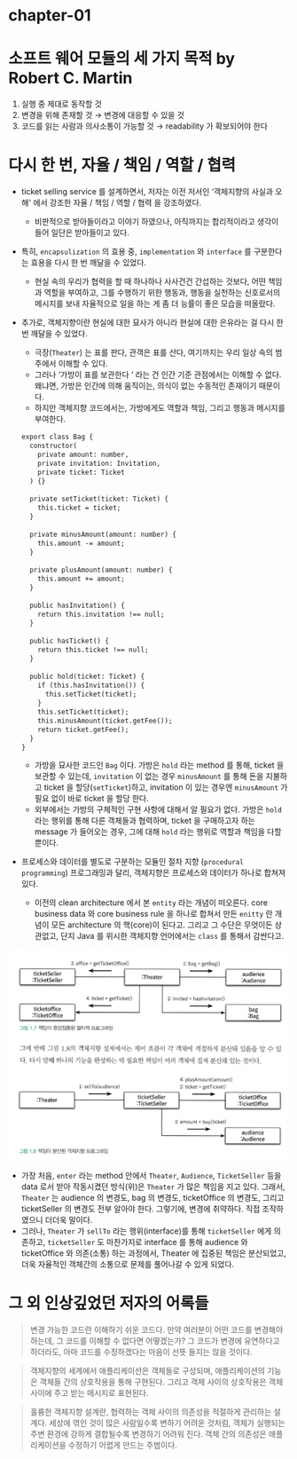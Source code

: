 # chapter-01

# 소프트 웨어 모듈의 세 가지 목적 by Robert C. Martin

1. 실행 중 제대로 동작할 것
2. 변경을 위해 존재할 것 → 변경에 대응할 수 있을 것
3. 코드를 읽는 사람과 의사소통이 가능할 것 → readability 가 확보되어야 한다

# 다시 한 번, 자율 / 책임 / 역할 / 협력

- ticket selling service 를 설계하면서, 저자는 이전 저서인 ‘객체지향의 사실과 오해' 에서 강조한 자율 / 책임 / 역할 / 협력 을 강조하였다.
    - 비판적으로 받아들이라고 이야기 하였으나, 아직까지는 합리적이라고 생각이 들어 일단은 받아들이고 있다.
- 특히, `encapsulization` 의 효용 중, `implementation` 와 `interface` 를 구분한다는 효용을 다시 한 번 깨달을 수 있었다.
    - 현실 속의 우리가 협력을 할 때 하나하나 사사건건 간섭하는 것보다, 어떤 책임과 역할을 부여하고, 그를 수행하기 위한 행동과, 행동을 실천하는 신호로서의 메시지를 보내 자율적으로 일을 하는 게 좀 더 능률이 좋은 모습을 떠올랐다.
- 추가로, 객체지향이란 현실에 대한 묘사가 아니라 현실에 대한 은유라는 걸 다시 한 번 깨달을 수 있었다.
    - 극장(`Theater`) 는 표를 판다, 관객은 표를 산다, 여기까지는 우리 일상 속의 범주에서 이해할 수 있다.
    - 그러나 ‘가방이 표를 보관한다 ‘ 라는 건 인간 기준 관점에서는 이해할 수 없다. 왜냐면, 가방은 인간에 의해 움직이는, 의식이 없는 수동적인 존재이기 때문이다.
    - 하지만 객체지향 코드에서는, 가방에게도 역할과 책임, 그리고 행동과 메시지를 부여한다.
    
    ```tsx
    export class Bag {
      constructor(
        private amount: number,
        private invitation: Invitation,
        private ticket: Ticket
      ) {}
    
      private setTicket(ticket: Ticket) {
        this.ticket = ticket;
      }
    
      private minusAmount(amount: number) {
        this.amount -= amount;
      }
    
      private plusAmount(amount: number) {
        this.amount += amount;
      }
    
      public hasInvitation() {
        return this.invitation !== null;
      }
    
      public hasTicket() {
        return this.ticket !== null;
      }
    
      public hold(ticket: Ticket) {
        if (this.hasInvitation()) {
          this.setTicket(ticket);
        }
        this.setTicket(ticket);
        this.minusAmount(ticket.getFee());
        return ticket.getFee();
      }
    }
    ```
    
    - 가방을 묘사한 코드인 `Bag` 이다. 가방은 `hold` 라는 method 를 통해, ticket 을 보관할 수 있는데, `invitation` 이 없는 경우 `minusAmount` 를 통해 돈을 지불하고 ticket 을 할당(`setTicket`)하고, invitation 이 있는 경우엔 `minusAmount` 가 필요 없이 바로 ticket 을 할당 한다.
    - 외부에서는 가방의 구체적인 구현 사항에 대해서 알 필요가 없다. 가방은 `hold` 라는 행위를 통해 다른 객체들과 협력하며, ticket 을 구매하고자 하는 message 가 들어오는 경우, 그에 대해 `hold` 라는 행위로 역할과 책임을 다할 뿐이다.
- 프로세스와 데이터를 별도로 구분하는 모듈인 절차 지향 (`procedural programming`) 프로그래밍과 달리, 객체지향은 프로세스와 데이터가 하나로 합쳐져 있다.
    - 이전의 clean architecture 에서 본 `entity` 라는 개념이 떠오른다. core business data 와 core business rule 을 하나로 합쳐서 만든 `enitty` 란 개념이 모든 architecture 의 핵(core)이 된다고. 그리고 그 수단은 무엇이든 상관없고, 단지 Java 를 위시한 객체지향 언어에서는 `class` 를 통해서 감싼다고.

![responsibility-diagram](./assets/responsibility-diagram.png)

- 가장 처음, `enter` 라는 method 안에서 `Theater`, `Audience`, `TicketSeller` 등을 data 로서 받아 작동시켰던 방식(위)은 `Theater` 가 많은 책임을 지고 있다. 그래서, `Theater` 는 audience 의 변경도, bag 의 변경도, ticketOffice 의 변경도, 그리고 ticketSeller 의 변경도 전부 알아야 한다. 그렇기에, 변경에 취약하다. 직접 조작하였으니 더더욱 말이다.
- 그러나, `Theater` 가 `sellTo` 라는 행위(interface)를 통해 `ticketSeller` 에게 의존하고, `ticketSeller` 도 마찬가지로 interface 를 통해 audience 와 ticketOffice 와 의존(소통) 하는 과정에서, Theater 에 집중된 책임은 분산되었고, 더욱 자율적인 객체간의 소통으로 문제를 풀어나갈 수 있게 되었다.

# 그 외 인상깊었던 저자의 어록들

> 변경 가능한 코드란 이해하기 쉬운 코드다. 만약 여러분이 어떤 코드를 변경해야 하는데, 그 코드를 이해할 수 없다면 어떻겠는가? 그 코드가 변경에 유연하다고 하더라도, 아마 코드를 수정하겠다는 마음이 선뜻 들지는 않을 것이다.
> 

> 객체지향의 세계에서 애플리케이션은 객체들로 구성되며, 애플리케이션의 기능은 객체들 간의 상호작용을 통해 구현된다. 그리고 객체 사이의 상호작용은 객체 사이에 주고 받는 메시지로 표현된다.
> 

> 훌륭한 객체지향 설계란, 협력하는 객체 사이의 의존성을 적절하게 관리하는 설계다. 세상에 엮인 것이 많은 사람일수록 변하기 어려운 것처럼, 객체가 실행되는 주변 환경에 강하게 결합될수록 변경하기 어려워 진다. 객체 간의 의존성은 애플리케이션을 수정하기 어렵게 만드는 주범이다.
>